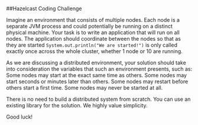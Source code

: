 
##Hazelcast Coding Challenge

Imagine an environment that consists of multiple nodes. Each node is a separate JVM process and could potentially be running on a distinct physical machine. Your task is to write an application that will run on all nodes. The application should coordinate between the nodes so that as they are started `System.out.println("We are started!")` is only called exactly once across the whole cluster, whether 1 node or 10 are running. 

As we are discussing a distributed environment, your solution should take into consideration the variables that such an environment presents, such as:
Some nodes may start at the exact same time as others.
Some nodes may start seconds or minutes later than others.
Some nodes may restart before others start a first time.
Some nodes may never be started at all.

There is no need to build a distributed system from scratch. You can use an existing library for the solution. We highly value simplicity.

Good luck!





